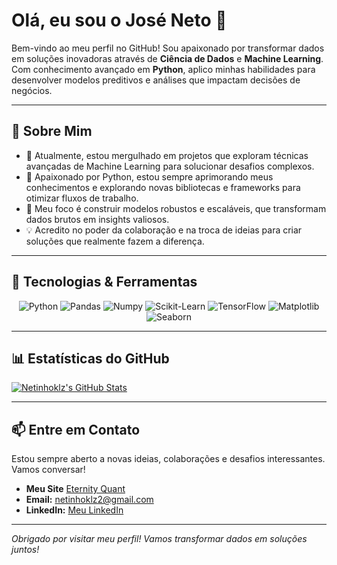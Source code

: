 # Olá, eu sou o José Neto 👋

Bem-vindo ao meu perfil no GitHub! Sou apaixonado por transformar dados em soluções inovadoras através de **Ciência de Dados** e **Machine Learning**. Com conhecimento avançado em **Python**, aplico minhas habilidades para desenvolver modelos preditivos e análises que impactam decisões de negócios.

---

## 🚀 Sobre Mim

- 🔭 Atualmente, estou mergulhado em projetos que exploram técnicas avançadas de Machine Learning para solucionar desafios complexos.
- 🌱 Apaixonado por Python, estou sempre aprimorando meus conhecimentos e explorando novas bibliotecas e frameworks para otimizar fluxos de trabalho.
- 🤖 Meu foco é construir modelos robustos e escaláveis, que transformam dados brutos em insights valiosos.
- 💡 Acredito no poder da colaboração e na troca de ideias para criar soluções que realmente fazem a diferença.

---

## 🔧 Tecnologias & Ferramentas

<div align="center">
  <img src="https://img.shields.io/badge/Python-3776AB?style=flat&logo=python&logoColor=white" alt="Python" />
  <img src="https://img.shields.io/badge/Pandas-150458?style=flat&logo=pandas&logoColor=white" alt="Pandas" />
  <img src="https://img.shields.io/badge/Numpy-013243?style=flat&logo=numpy&logoColor=white" alt="Numpy" />
  <img src="https://img.shields.io/badge/Scikit--Learn-F7931E?style=flat&logo=scikit-learn&logoColor=white" alt="Scikit-Learn" />
  <img src="https://img.shields.io/badge/TensorFlow-FF6F00?style=flat&logo=tensorflow&logoColor=white" alt="TensorFlow" />
  <img src="https://img.shields.io/badge/Matplotlib-FF6F00?style=flat&logo=matplotlib&logoColor=white" alt="Matplotlib" />
  <img src="https://img.shields.io/badge/Seaborn-2C3E50?style=flat&logo=seaborn&logoColor=white" alt="Seaborn" />
</div>

---

## 📊 Estatísticas do GitHub

[![Netinhoklz's GitHub Stats](https://github-readme-stats.vercel.app/api?username=Netinhoklz&show_icons=true&theme=radical)](https://github.com/Netinhoklz)

---

## 📫 Entre em Contato

Estou sempre aberto a novas ideias, colaborações e desafios interessantes. Vamos conversar!
- **Meu Site** [Eternity Quant](https://site-eternity-quant.onrender.com)
- **Email:** [netinhoklz2@gmail.com](mailto:netinhoklz2@gmail.com)
- **LinkedIn:** [Meu LinkedIn](https://www.linkedin.com/in/seu-perfil](https://www.linkedin.com/in/jos%C3%A9-freitas-alves-neto-907877285/))

---

*Obrigado por visitar meu perfil! Vamos transformar dados em soluções juntos!*
